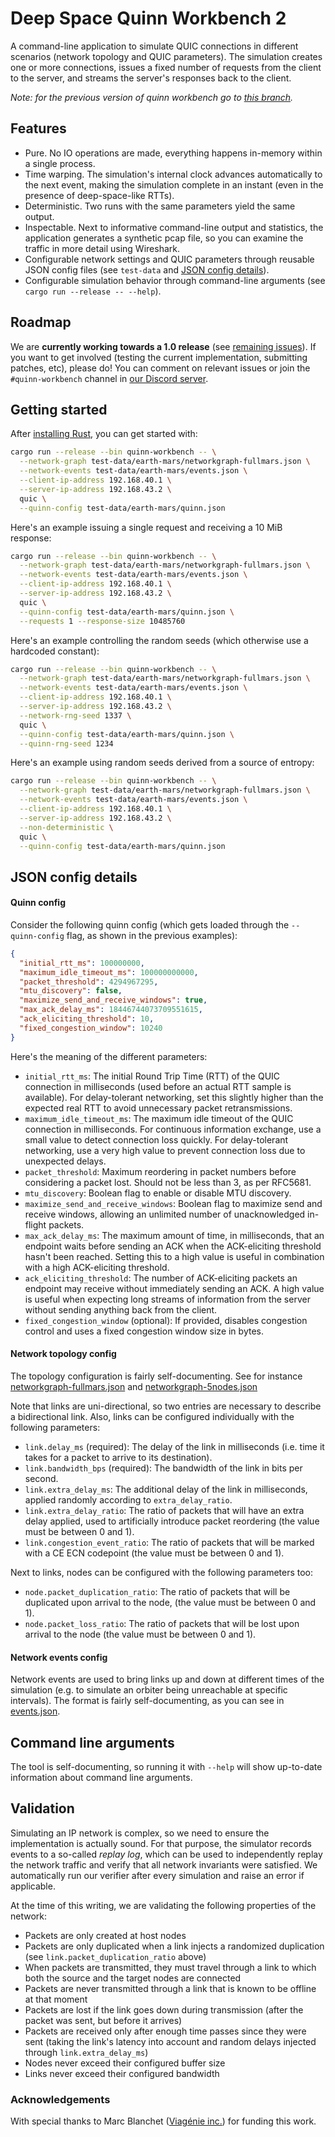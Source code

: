 Deep Space Quinn Workbench 2
============================

A command-line application to simulate QUIC connections in different scenarios (network topology and
QUIC parameters). The simulation creates one or more connections, issues a fixed number of requests
from the client to the server, and streams the server's responses back to the client.

_Note: for the previous version of quinn workbench go to [this
branch](https://github.com/aochagavia/quinn-workbench/tree/v1)._

## Features

- Pure. No IO operations are made, everything happens in-memory within a single process.
- Time warping. The simulation's internal clock advances automatically to the next event, making the
  simulation complete in an instant (even in the presence of deep-space-like RTTs).
- Deterministic. Two runs with the same parameters yield the same output.
- Inspectable. Next to informative command-line output and statistics, the application generates a
  synthetic pcap file, so you can examine the traffic in more detail using Wireshark.
- Configurable network settings and QUIC parameters through reusable JSON config files (see
  `test-data` and [JSON config details](#json-config-details)).
- Configurable simulation behavior through command-line arguments (see `cargo run --release --
  --help`).

## Roadmap

We are __currently working towards a 1.0 release__ (see [remaining
issues](https://github.com/aochagavia/quinn-workbench/issues?q=is%3Aissue%20state%3Aopen%20label%3Av1.0)).
If you want to get involved (testing the current implementation, submitting patches, etc), please
do! You can comment on relevant issues or join the `#quinn-workbench` channel in [our Discord
server](https://discord.gg/NgZJ2hUkQQ).

## Getting started

After [installing Rust](https://rustup.rs/), you can get started with:

```bash
cargo run --release --bin quinn-workbench -- \
  --network-graph test-data/earth-mars/networkgraph-fullmars.json \
  --network-events test-data/earth-mars/events.json \
  --client-ip-address 192.168.40.1 \
  --server-ip-address 192.168.43.2 \
  quic \
  --quinn-config test-data/earth-mars/quinn.json
```

Here's an example issuing a single request and receiving a 10 MiB response:

```bash
cargo run --release --bin quinn-workbench -- \
  --network-graph test-data/earth-mars/networkgraph-fullmars.json \
  --network-events test-data/earth-mars/events.json \
  --client-ip-address 192.168.40.1 \
  --server-ip-address 192.168.43.2 \
  quic \
  --quinn-config test-data/earth-mars/quinn.json \
  --requests 1 --response-size 10485760
```

Here's an example controlling the random seeds (which otherwise use a hardcoded constant):

```bash
cargo run --release --bin quinn-workbench -- \
  --network-graph test-data/earth-mars/networkgraph-fullmars.json \
  --network-events test-data/earth-mars/events.json \
  --client-ip-address 192.168.40.1 \
  --server-ip-address 192.168.43.2 \
  --network-rng-seed 1337 \
  quic \
  --quinn-config test-data/earth-mars/quinn.json \
  --quinn-rng-seed 1234
```

Here's an example using random seeds derived from a source of entropy:

```bash
cargo run --release --bin quinn-workbench -- \
  --network-graph test-data/earth-mars/networkgraph-fullmars.json \
  --network-events test-data/earth-mars/events.json \
  --client-ip-address 192.168.40.1 \
  --server-ip-address 192.168.43.2 \
  --non-deterministic \
  quic \
  --quinn-config test-data/earth-mars/quinn.json
```

## JSON config details

#### Quinn config

Consider the following quinn config (which gets loaded through the `--quinn-config` flag, as shown
in the previous examples):

```json
{
  "initial_rtt_ms": 100000000,
  "maximum_idle_timeout_ms": 100000000000,
  "packet_threshold": 4294967295,
  "mtu_discovery": false,
  "maximize_send_and_receive_windows": true,
  "max_ack_delay_ms": 18446744073709551615,
  "ack_eliciting_threshold": 10,
  "fixed_congestion_window": 10240
}
```

Here's the meaning of the different parameters:

- `initial_rtt_ms`: The initial Round Trip Time (RTT) of the QUIC connection in milliseconds
  (used before an actual RTT sample is available). For delay-tolerant networking, set this slightly
  higher than the expected real RTT to avoid unnecessary packet retransmissions.
- `maximum_idle_timeout_ms`: The maximum idle timeout of the QUIC connection in milliseconds.
  For continuous information exchange, use a small value to detect connection loss quickly. For
  delay-tolerant networking, use a very high value to prevent connection loss due to unexpected
  delays.
- `packet_threshold`: Maximum reordering in packet numbers before considering a packet lost.
  Should not be less than 3, as per RFC5681.
- `mtu_discovery`: Boolean flag to enable or disable MTU discovery.
- `maximize_send_and_receive_windows`: Boolean flag to maximize send and receive windows,
  allowing an unlimited number of unacknowledged in-flight packets.
- `max_ack_delay_ms`: The maximum amount of time, in milliseconds, that an endpoint waits
  before sending an ACK when the ACK-eliciting threshold hasn't been reached. Setting this to a high
  value is useful in combination with a high ACK-eliciting threshold.
- `ack_eliciting_threshold`: The number of ACK-eliciting packets an endpoint may receive
  without immediately sending an ACK. A high value is useful when expecting long streams of
  information from the server without sending anything back from the client.
- `fixed_congestion_window` (optional): If provided, disables congestion control and uses a
  fixed congestion window size in bytes.

#### Network topology config

The topology configuration is fairly self-documenting. See for instance
[networkgraph-fullmars.json](test-data/earth-mars/networkgraph-fullmars.json) and
[networkgraph-5nodes.json](test-data/earth-mars/networkgraph-5nodes.json)

Note that links are uni-directional, so two entries are necessary to describe a bidirectional link.
Also, links can be configured individually with the following parameters:

- `link.delay_ms` (required): The delay of the link in milliseconds (i.e. time it takes for a packet
  to arrive to its destination).
- `link.bandwidth_bps` (required): The bandwidth of the link in bits per second.
- `link.extra_delay_ms`: The additional delay of the link in milliseconds, applied randomly
  according to `extra_delay_ratio`.
- `link.extra_delay_ratio`: The ratio of packets that will have an extra delay applied, used to
  artificially introduce packet reordering (the value must be between 0 and 1).
- `link.congestion_event_ratio`: The ratio of packets that will be marked with a CE ECN codepoint
  (the value must be between 0 and 1).

Next to links, nodes can be configured with the following parameters too:

- `node.packet_duplication_ratio`: The ratio of packets that will be duplicated upon arrival to the
  node, (the value must be between 0 and 1).
- `node.packet_loss_ratio`: The ratio of packets that will be lost upon arrival to the node (the
  value must be between 0 and 1).


#### Network events config

Network events are used to bring links up and down at different times of the simulation (e.g. to
simulate an orbiter being unreachable at specific intervals). The format is fairly self-documenting,
as you can see in [events.json](test-data/earth-mars/events.json).

## Command line arguments

The tool is self-documenting, so running it with `--help` will show up-to-date information about
command line arguments.

## Validation

Simulating an IP network is complex, so we need to ensure the implementation is actually sound. For
that purpose, the simulator records events to a so-called _replay log_, which can be used to
independently replay the network traffic and verify that all network invariants were satisfied. We
automatically run our verifier after every simulation and raise an error if applicable.

At the time of this writing, we are validating the following properties of the network:

- Packets are only created at host nodes
- Packets are only duplicated when a link injects a randomized duplication (see
  `link.packet_duplication_ratio` above)
- When packets are transmitted, they must travel through a link to which both the source and the
  target nodes are connected
- Packets are never transmitted through a link that is known to be offline at that moment
- Packets are lost if the link goes down during transmission (after the packet was sent, but before
  it arrives)
- Packets are received only after enough time passes since they were sent (taking the link's latency
  into account and random delays injected through `link.extra_delay_ms`)
- Nodes never exceed their configured buffer size
- Links never exceed their configured bandwidth

### Acknowledgements

With special thanks to Marc Blanchet ([Viagénie inc.](https://www.viagenie.ca/)) for funding this
work.
